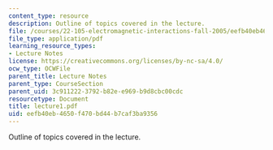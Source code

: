 ```yaml
---
content_type: resource
description: Outline of topics covered in the lecture.
file: /courses/22-105-electromagnetic-interactions-fall-2005/eefb40eb4650f470bd44b7caf3ba9356_lecture1.pdf
file_type: application/pdf
learning_resource_types:
- Lecture Notes
license: https://creativecommons.org/licenses/by-nc-sa/4.0/
ocw_type: OCWFile
parent_title: Lecture Notes
parent_type: CourseSection
parent_uid: 3c911222-3792-b82e-e969-b9d8cbc00cdc
resourcetype: Document
title: lecture1.pdf
uid: eefb40eb-4650-f470-bd44-b7caf3ba9356
---
```

Outline of topics covered in the lecture.
